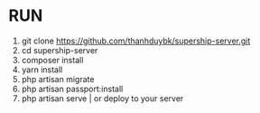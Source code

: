 # RUN

1. git clone https://github.com/thanhduybk/supership-server.git
2. cd supership-server
3. composer install
4. yarn install
3. php artisan migrate
4. php artisan passport:install
5. php artisan serve | or deploy to your server
